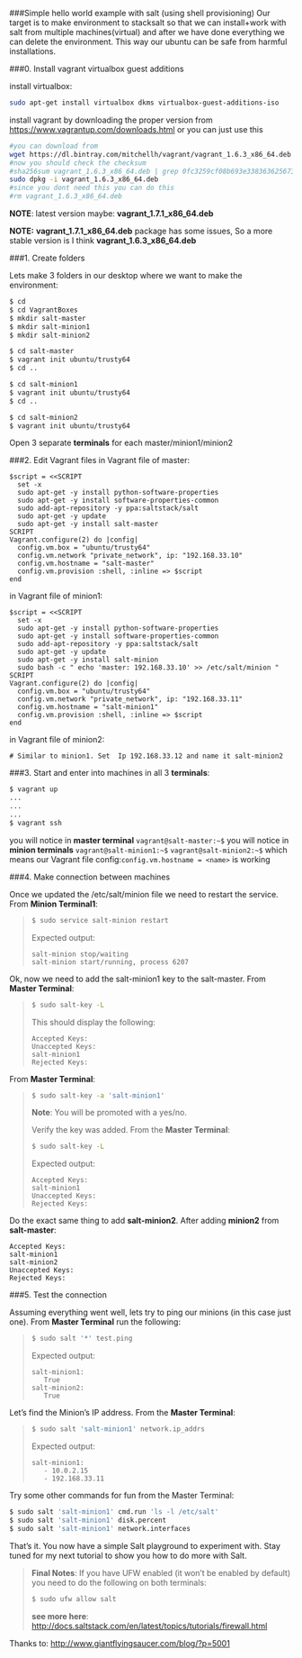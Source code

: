 ###Simple hello world example with salt (using shell provisioning)
Our target is to make environment to stacksalt so that we can install+work with salt from multiple machines(virtual) and after we
have done everything we can delete the environment. This way our ubuntu can be safe from harmful installations.




###0. Install vagrant virtualbox guest additions

install virtualbox:
```bash
sudo apt-get install virtualbox dkms virtualbox-guest-additions-iso
```
install vagrant by downloading the proper version from https://www.vagrantup.com/downloads.html
or you can just use this
```bash
#you can download from 
wget https://dl.bintray.com/mitchellh/vagrant/vagrant_1.6.3_x86_64.deb
#now you should check the checksum
#sha256sum vagrant_1.6.3_x86_64.deb | grep 0fc3259cf08b693e3383636256734513ee93bf258f8328efb64e1dde447aadbe
sudo dpkg -i vagrant_1.6.3_x86_64.deb
#since you dont need this you can do this
#rm vagrant_1.6.3_x86_64.deb
```


__NOTE__:
latest version maybe:  __vagrant_1.7.1_x86_64.deb__

__NOTE:__ 
__vagrant_1.7.1_x86_64.deb__ package has some issues, So a more stable version is I think __vagrant_1.6.3_x86_64.deb__


###1. Create folders

Lets make 3 folders in our desktop where we want to make the environment:

```bash
$ cd
$ cd VagrantBoxes
$ mkdir salt-master
$ mkdir salt-minion1
$ mkdir salt-minion2

$ cd salt-master
$ vagrant init ubuntu/trusty64
$ cd ..

$ cd salt-minion1
$ vagrant init ubuntu/trusty64
$ cd ..

$ cd salt-minion2
$ vagrant init ubuntu/trusty64
```
Open 3 separate __terminals__ for each master/minion1/minion2

###2. Edit Vagrant files
in Vagrant file of master:
```
$script = <<SCRIPT
  set -x
  sudo apt-get -y install python-software-properties
  sudo apt-get -y install software-properties-common
  sudo add-apt-repository -y ppa:saltstack/salt
  sudo apt-get -y update
  sudo apt-get -y install salt-master
SCRIPT
Vagrant.configure(2) do |config|
  config.vm.box = "ubuntu/trusty64"
  config.vm.network "private_network", ip: "192.168.33.10"
  config.vm.hostname = "salt-master"
  config.vm.provision :shell, :inline => $script
end
```
in Vagrant file of minion1:
```
$script = <<SCRIPT
  set -x
  sudo apt-get -y install python-software-properties
  sudo apt-get -y install software-properties-common
  sudo add-apt-repository -y ppa:saltstack/salt
  sudo apt-get -y update
  sudo apt-get -y install salt-minion
  sudo bash -c " echo 'master: 192.168.33.10' >> /etc/salt/minion "
SCRIPT
Vagrant.configure(2) do |config|
  config.vm.box = "ubuntu/trusty64"
  config.vm.network "private_network", ip: "192.168.33.11"
  config.vm.hostname = "salt-minion1"
  config.vm.provision :shell, :inline => $script
end
```
in Vagrant file of minion2:
```
# Similar to minion1. Set  Ip 192.168.33.12 and name it salt-minion2
```

###3. Start and enter into machines
in all 3 __terminals__:
```bash
$ vagrant up
...
...
...
$ vagrant ssh
```
you will notice in __master terminal__ `vagrant@salt-master:~$`
you will notice in __minion terminals__ `vagrant@salt-minion1:~$`   `vagrant@salt-minion2:~$`
which means our Vagrant file config:`config.vm.hostname = <name>` is working



###4. Make connection between machines

Once we updated the /etc/salt/minion file we need to restart the service. From __Minion Terminal1__:
>```bash
>$ sudo service salt-minion restart
>```
>Expected output:
>```
>salt-minion stop/waiting
>salt-minion start/running, process 6207
>```

Ok, now we need to add the salt-minion1 key to the salt-master. From __Master Terminal__:

>```bash
>$ sudo salt-key -L
>```
>This should display the following:
>```
>Accepted Keys:
>Unaccepted Keys:
>salt-minion1
>Rejected Keys:
>```

From __Master Terminal__:
>```bash
>$ sudo salt-key -a 'salt-minion1'
>```
>__Note__: You will be promoted with a yes/no.
>
>Verify the key was added. From the __Master Terminal__:
>```bash
>$ sudo salt-key -L
>```
>Expected output:
>```
>Accepted Keys:
>salt-minion1
>Unaccepted Keys:
>Rejected Keys:
>```

Do the exact same thing to add __salt-minion2__. After adding __minion2__ from __salt-master__:
```
Accepted Keys:
salt-minion1
salt-minion2
Unaccepted Keys:
Rejected Keys:
```


###5. Test the connection

Assuming everything went well, lets try to ping our minions (in this case just one). From __Master Terminal__ run the following:

>```bash
>$ sudo salt '*' test.ping
>```
>Expected output:
>```
>salt-minion1:
>    True
>salt-minion2:
>    True
>```


Let’s find the Minion’s IP address. From the __Master Terminal__:
>```bash
>$ sudo salt 'salt-minion1' network.ip_addrs
>```
>Expected output:
>```
>salt-minion1:
>    - 10.0.2.15
>    - 192.168.33.11
>```

Try some other commands for fun from the Master Terminal:
```bash
$ sudo salt 'salt-minion1' cmd.run 'ls -l /etc/salt'
$ sudo salt 'salt-minion1' disk.percent
$ sudo salt 'salt-minion1' network.interfaces
```
That’s it. You now have a simple Salt playground to experiment with. Stay tuned for my next tutorial to show you how to do more with Salt.

>__Final Notes__: If you have UFW enabled (it won’t be enabled by default) you need to do the following on both terminals:
>```bash
>$ sudo ufw allow salt
>```
>__see more here__: http://docs.saltstack.com/en/latest/topics/tutorials/firewall.html


Thanks to: http://www.giantflyingsaucer.com/blog/?p=5001
